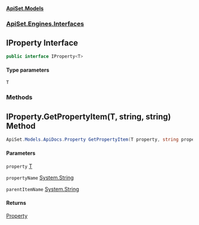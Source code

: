 #### [ApiSet.Models](ApiTestGenerator.Models.md 'ApiTestGenerator.Models')
### [ApiSet.Engines.Interfaces](ApiTestGenerator.Models.md#ApiSet.Engines.Interfaces 'ApiSet.Engines.Interfaces')

## IProperty<T> Interface

```csharp
public interface IProperty<T>
```
#### Type parameters

<a name='ApiSet.Engines.Interfaces.IProperty_T_.T'></a>

`T`
### Methods

<a name='ApiSet.Engines.Interfaces.IProperty_T_.GetPropertyItem(T,string,string)'></a>

## IProperty<T>.GetPropertyItem(T, string, string) Method

```csharp
ApiSet.Models.ApiDocs.Property GetPropertyItem(T property, string propertyName, string parentItemName);
```
#### Parameters

<a name='ApiSet.Engines.Interfaces.IProperty_T_.GetPropertyItem(T,string,string).property'></a>

`property` [T](IProperty_T_.md#ApiSet.Engines.Interfaces.IProperty_T_.T 'ApiSet.Engines.Interfaces.IProperty<T>.T')

<a name='ApiSet.Engines.Interfaces.IProperty_T_.GetPropertyItem(T,string,string).propertyName'></a>

`propertyName` [System.String](https://docs.microsoft.com/en-us/dotnet/api/System.String 'System.String')

<a name='ApiSet.Engines.Interfaces.IProperty_T_.GetPropertyItem(T,string,string).parentItemName'></a>

`parentItemName` [System.String](https://docs.microsoft.com/en-us/dotnet/api/System.String 'System.String')

#### Returns
[Property](Property.md 'ApiSet.Models.ApiDocs.Property')